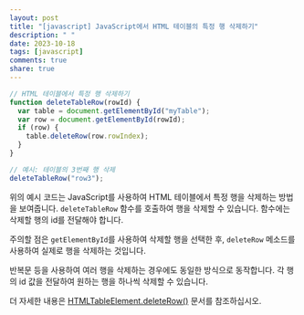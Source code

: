 ```yaml
---
layout: post
title: "[javascript] JavaScript에서 HTML 테이블의 특정 행 삭제하기"
description: " "
date: 2023-10-18
tags: [javascript]
comments: true
share: true
---
```


```javascript
// HTML 테이블에서 특정 행 삭제하기
function deleteTableRow(rowId) {
  var table = document.getElementById("myTable");
  var row = document.getElementById(rowId);
  if (row) {
    table.deleteRow(row.rowIndex);
  }
}

// 예시: 테이블의 3번째 행 삭제
deleteTableRow("row3");
```

위의 예시 코드는 JavaScript를 사용하여 HTML 테이블에서 특정 행을 삭제하는 방법을 보여줍니다. `deleteTableRow` 함수를 호출하여 행을 삭제할 수 있습니다. 함수에는 삭제할 행의 id를 전달해야 합니다.

주의할 점은 `getElementById`를 사용하여 삭제할 행을 선택한 후, `deleteRow` 메소드를 사용하여 실제로 행을 삭제하는 것입니다.

반복문 등을 사용하여 여러 행을 삭제하는 경우에도 동일한 방식으로 동작합니다. 각 행의 id 값을 전달하여 원하는 행을 하나씩 삭제할 수 있습니다.

더 자세한 내용은 [HTMLTableElement.deleteRow()](https://developer.mozilla.org/en-US/docs/Web/API/HTMLTableElement/deleteRow) 문서를 참조하십시오.